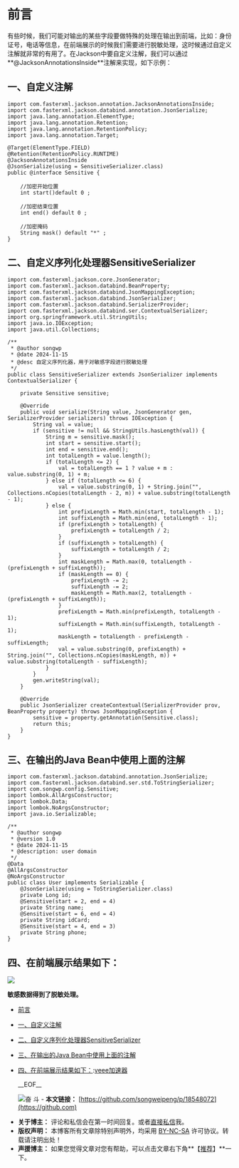 
# 前言


有些时候，我们可能对输出的某些字段要做特殊的处理在输出到前端，比如：身份证号，电话等信息，在前端展示的时候我们需要进行脱敏处理，这时候通过自定义注解就非常的有用了。在Jackson中要自定义注解，我们可以通过**@JacksonAnnotationsInside**注解来实现，如下示例：


## 一、自定义注解




```
import com.fasterxml.jackson.annotation.JacksonAnnotationsInside;
import com.fasterxml.jackson.databind.annotation.JsonSerialize;
import java.lang.annotation.ElementType;
import java.lang.annotation.Retention;
import java.lang.annotation.RetentionPolicy;
import java.lang.annotation.Target;

@Target(ElementType.FIELD)
@Retention(RetentionPolicy.RUNTIME)
@JacksonAnnotationsInside
@JsonSerialize(using = SensitiveSerializer.class)
public @interface Sensitive {

    //加密开始位置
    int start()default 0 ;

    //加密结束位置
    int end() default 0 ;

    //加密掩码
    String mask() default "*" ;
}
```


## 二、自定义序列化处理器SensitiveSerializer




```
import com.fasterxml.jackson.core.JsonGenerator;
import com.fasterxml.jackson.databind.BeanProperty;
import com.fasterxml.jackson.databind.JsonMappingException;
import com.fasterxml.jackson.databind.JsonSerializer;
import com.fasterxml.jackson.databind.SerializerProvider;
import com.fasterxml.jackson.databind.ser.ContextualSerializer;
import org.springframework.util.StringUtils;
import java.io.IOException;
import java.util.Collections;

/**
 * @author songwp
 * @date 2024-11-15
 * @desc 自定义序列化器，用于对敏感字段进行脱敏处理
 */
public class SensitiveSerializer extends JsonSerializer implements ContextualSerializer {

    private Sensitive sensitive;

    @Override
    public void serialize(String value, JsonGenerator gen, SerializerProvider serializers) throws IOException {
        String val = value;
        if (sensitive != null && StringUtils.hasLength(val)) {
            String m = sensitive.mask();
            int start = sensitive.start();
            int end = sensitive.end();
            int totalLength = value.length();
            if (totalLength <= 2) {
                val = totalLength == 1 ? value + m : value.substring(0, 1) + m;
            } else if (totalLength <= 6) {
                val = value.substring(0, 1) + String.join("", Collections.nCopies(totalLength - 2, m)) + value.substring(totalLength - 1);
            } else {
                int prefixLength = Math.min(start, totalLength - 1);
                int suffixLength = Math.min(end, totalLength - 1);
                if (prefixLength > totalLength) {
                    prefixLength = totalLength / 2;
                }
                if (suffixLength > totalLength) {
                    suffixLength = totalLength / 2;
                }
                int maskLength = Math.max(0, totalLength - (prefixLength + suffixLength));
                if (maskLength == 0) {
                    prefixLength -= 2;
                    suffixLength -= 2;
                    maskLength = Math.max(2, totalLength - (prefixLength + suffixLength));
                }
                prefixLength = Math.min(prefixLength, totalLength - 1);
                suffixLength = Math.min(suffixLength, totalLength - 1);
                maskLength = totalLength - prefixLength - suffixLength;
                val = value.substring(0, prefixLength) + String.join("", Collections.nCopies(maskLength, m)) + value.substring(totalLength - suffixLength);
            }
        }
        gen.writeString(val);
    }

    @Override
    public JsonSerializer createContextual(SerializerProvider prov, BeanProperty property) throws JsonMappingException {
        sensitive = property.getAnnotation(Sensitive.class);
        return this;
    }
}
```


## 三、在输出的Java Bean中使用上面的注解




```
import com.fasterxml.jackson.databind.annotation.JsonSerialize;
import com.fasterxml.jackson.databind.ser.std.ToStringSerializer;
import com.songwp.config.Sensitive;
import lombok.AllArgsConstructor;
import lombok.Data;
import lombok.NoArgsConstructor;
import java.io.Serializable;

/**
 * @author songwp
 * @version 1.0
 * @date 2024-11-15
 * @description: user domain
 */
@Data
@AllArgsConstructor
@NoArgsConstructor
public class User implements Serializable {
    @JsonSerialize(using = ToStringSerializer.class)
    private Long id;
    @Sensitive(start = 2, end = 4)
    private String name;
    @Sensitive(start = 6, end = 4)
    private String idCard;
    @Sensitive(start = 4, end = 3)
    private String phone;
}
```


## 四、在前端展示结果如下：


[![](https://img2024.cnblogs.com/blog/2156747/202411/2156747-20241115153306337-910576366.png)](https://img2024.cnblogs.com/blog/2156747/202411/2156747-20241115153306337-910576366.png)


**敏感数据得到了脱敏处理。**


  * [前言](#tid-7Cm3PG)
* [一、自定义注解](#tid-SQkXEX)
* [二、自定义序列化处理器SensitiveSerializer](#tid-F85rc8)
* [三、在输出的Java Bean中使用上面的注解](#tid-M6pTwA)
* [四、在前端展示结果如下：](#tid-wamJHS):[veee加速器](https://liuyunzhuge.com)

   \_\_EOF\_\_

   ![](https://github.com/songweipeng)奋 斗  - **本文链接：** [https://github.com/songweipeng/p/18548072](https://github.com)
 - **关于博主：** 评论和私信会在第一时间回复。或者[直接私信](https://github.com)我。
 - **版权声明：** 本博客所有文章除特别声明外，均采用 [BY\-NC\-SA](https://github.com "BY-NC-SA") 许可协议。转载请注明出处！
 - **声援博主：** 如果您觉得文章对您有帮助，可以点击文章右下角**【[推荐](javascript:void(0);)】**一下。
     
